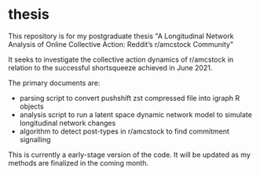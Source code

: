 # thesis

This repository is for my postgraduate thesis "A Longitudinal Network Analysis of Online Collective Action: Reddit’s r/amcstock Community"

It seeks to investigate the collective action dynamics of r/amcstock in relation to the successful shortsqueeze achieved in June 2021.

The primary documents are:
- parsing script to convert pushshift zst compressed file into igraph R objects
- analysis script to run a latent space dynamic network model to simulate longitudinal network changes
- algorithm to detect post-types in r/amcstock to find commitment signalling

This is currently a early-stage version of the code. It will be updated as my methods are finalized in the coming month.

